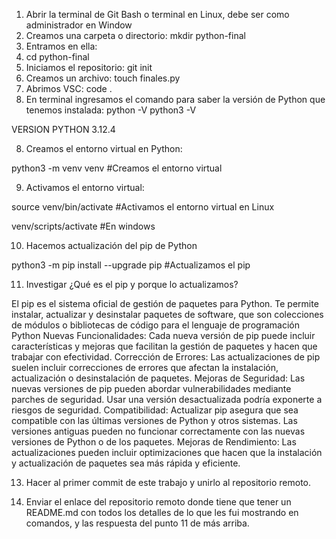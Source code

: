

1. Abrir la terminal de Git Bash o terminal en Linux, debe ser como administrador en Window
2. Creamos una carpeta o directorio: mkdir python-final
3. Entramos en ella:
4. cd python-final
5. Iniciamos el repositorio:
git init
6. Creamos un archivo:
touch finales.py
7. Abrimos VSC:
code .
8. En terminal ingresamos el comando para saber la versión de Python que tenemos instalada:
python -V
python3 -V

VERSION PYTHON 3.12.4

8. Creamos el entorno virtual en Python:

python3 -m venv venv #Creamos el entorno virtual

9. Activamos el entorno virtual:

source venv/bin/activate #Activamos el entorno virtual en Linux

venv/scripts/activate #En windows

10. Hacemos actualización del pip de Python

python3 -m pip install --upgrade pip #Actualizamos el pip

11. Investigar ¿Qué es el pip y porque lo actualizamos?

El pip es el sistema oficial de gestión de paquetes para Python. Te permite instalar, actualizar y desinstalar paquetes de software, que son colecciones de módulos o bibliotecas de código para el lenguaje de programación Python
Nuevas Funcionalidades: Cada nueva versión de pip puede incluir características y mejoras que facilitan la gestión de paquetes y hacen que trabajar con efectividad.
Corrección de Errores: Las actualizaciones de pip suelen incluir correcciones de errores que afectan la instalación, actualización o desinstalación de paquetes.
Mejoras de Seguridad: Las nuevas versiones de pip pueden abordar vulnerabilidades mediante parches de seguridad. Usar una versión desactualizada podría exponerte a riesgos de seguridad.
Compatibilidad: Actualizar pip asegura que sea compatible con las últimas versiones de Python y otros sistemas. Las versiones antiguas pueden no funcionar correctamente con las nuevas versiones de Python o de los paquetes.
Mejoras de Rendimiento: Las actualizaciones pueden incluir optimizaciones que hacen que la instalación y actualización de paquetes sea más rápida y eficiente.

13. Hacer al primer commit de este trabajo y unirlo al repositorio remoto.

14. Enviar el enlace del repositorio remoto donde tiene que tener un README.md con todos los detalles de lo que les fui mostrando en comandos, y las respuesta del punto 11 de más arriba.
